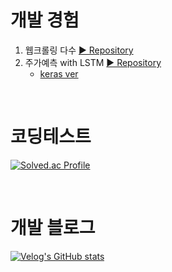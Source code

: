 # 개발 경험
1. 웹크롤링 다수 [▶ Repository](https://github.com/Xenrose/web-crawling)
2. 주가예측 with LSTM  [▶ Repository](https://github.com/Xenrose/my_project/tree/main/LSTM_stock_price_prediction)
   * [keras ver](https://github.com/Xenrose/my_project/tree/main/LSTM_stock_price_prediction/tensorflow)

<br>

# 코딩테스트
[![Solved.ac Profile](http://mazassumnida.wtf/api/v2/generate_badge?boj=penrose)](https://solved.ac/penrose/)

<br>

# 개발 블로그
[![Velog's GitHub stats](https://velog-readme-stats.vercel.app/api?name=xenrose)](https://velog.io/@xenrose)

